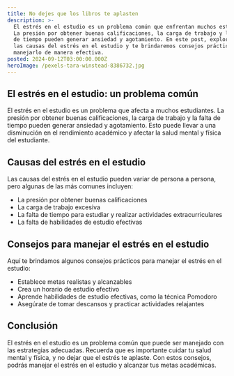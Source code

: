 ```yaml
---
title: No dejes que los libros te aplasten
description: >-
  El estrés en el estudio es un problema común que enfrentan muchos estudiantes.
  La presión por obtener buenas calificaciones, la carga de trabajo y la falta
  de tiempo pueden generar ansiedad y agotamiento. En este post, exploraremos
  las causas del estrés en el estudio y te brindaremos consejos prácticos para
  manejarlo de manera efectiva.
posted: 2024-09-12T03:00:00.000Z
heroImage: /pexels-tara-winstead-8386732.jpg
---
```


## El estrés en el estudio: un problema común

El estrés en el estudio es un problema que afecta a muchos estudiantes. La presión por obtener buenas calificaciones, la carga de trabajo y la falta de tiempo pueden generar ansiedad y agotamiento. Esto puede llevar a una disminución en el rendimiento académico y afectar la salud mental y física del estudiante.

## Causas del estrés en el estudio

Las causas del estrés en el estudio pueden variar de persona a persona, pero algunas de las más comunes incluyen:

* La presión por obtener buenas calificaciones
* La carga de trabajo excesiva
* La falta de tiempo para estudiar y realizar actividades extracurriculares
* La falta de habilidades de estudio efectivas

## Consejos para manejar el estrés en el estudio

Aquí te brindamos algunos consejos prácticos para manejar el estrés en el estudio:

* Establece metas realistas y alcanzables
* Crea un horario de estudio efectivo
* Aprende habilidades de estudio efectivas, como la técnica Pomodoro
* Asegúrate de tomar descansos y practicar actividades relajantes

## Conclusión

El estrés en el estudio es un problema común que puede ser manejado con las estrategias adecuadas. Recuerda que es importante cuidar tu salud mental y física, y no dejar que el estrés te aplaste. Con estos consejos, podrás manejar el estrés en el estudio y alcanzar tus metas académicas.
